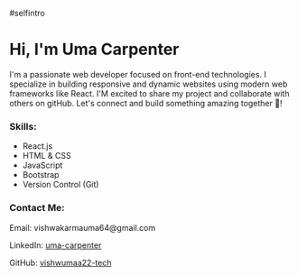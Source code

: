 #selfintro
<div className="col-md-6">
          <h1>Hi, I'm Uma Carpenter</h1>
          <p>
            I'm a passionate web developer focused on front-end technologies. 
            I specialize in building responsive and dynamic websites using modern web frameworks like React. 
            I'M excited to share my project and collaborate with others on gitHub.
            Let's connect and build something amazing together <span>&#x1f355;</span>!
          </p>
     <h3>Skills:</h3>
          <ul>
            <li>React.js</li>
            <li>HTML & CSS</li>
            <li>JavaScript</li>
            <li>Bootstrap</li>
            <li>Version Control (Git)</li>
          </ul>
          <h3>Contact Me:</h3>
          <p>Email: vishwakarmauma64@gmail.com </p>
          <p>LinkedIn: <a href="https://www.linkedin.com/in/uma-carpenter">uma-carpenter</a></p>
          <p>GitHub: <a href="https://github.com/vishwumaa22-tech"</a>vishwumaa22-tech</p>
        </div>
